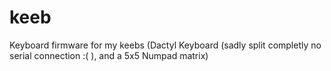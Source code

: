 # keeb
Keyboard firmware for my keebs (Dactyl Keyboard (sadly split completly no serial connection :( ), and a 5x5 Numpad matrix)
